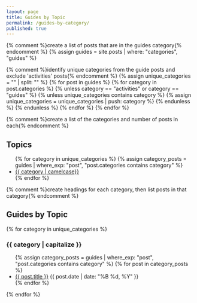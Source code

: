 ```yaml
---
layout: page
title: Guides by Topic
permalink: /guides-by-category/
published: true
---
```


{% comment %}create a list of posts that are in the guides category{% endcomment %}
{% assign guides = site.posts | where: "categories", "guides" %}

{% comment %}identify unique categories from the guide posts and exclude 'activities' posts{% endcomment %}
{% assign unique_categories = "" | split: "" %}
{% for post in guides %}
  {% for category in post.categories %}
    {% unless category == "activities" or category == "guides" %}
      {% unless unique_categories contains category %}
        {% assign unique_categories = unique_categories | push: category %}
      {% endunless %}
    {% endunless %}
  {% endfor %}
{% endfor %}

{% comment %}create a list of the categories and number of posts in each{% endcomment %}
<h2>Topics</h2>
<ul>
{% for category in unique_categories %}
  {% assign category_posts = guides | where_exp: "post", "post.categories contains category" %}
  <li><a href="#{{ category | downcase | url_escape | strip | replace: ' ', '-' }}">{{ category | camelcase}}</a></li>
{% endfor %}
</ul>

{% comment %}create headings for each category, then list posts in that category{% endcomment %}
<h2>Guides by Topic</h2>
{% for category in unique_categories %}
  <h3 id="{{ category | downcase | url_escape | strip | replace: ' ', '-' }}">{{ category | capitalize }}</h3>
  <ul>
    {% assign category_posts = guides | where_exp: "post", "post.categories contains category" %}
    {% for post in category_posts %}
        <li><a href="{{ post.url | relative_url }}">{{ post.title }}</a> <time datetime="{{ post.date | date_to_xmlschema}}" itemprop="datePublished">{{ post.date | date: "%B %d, %Y" }}</time></li>
    {% endfor %}
  </ul>
{% endfor %}